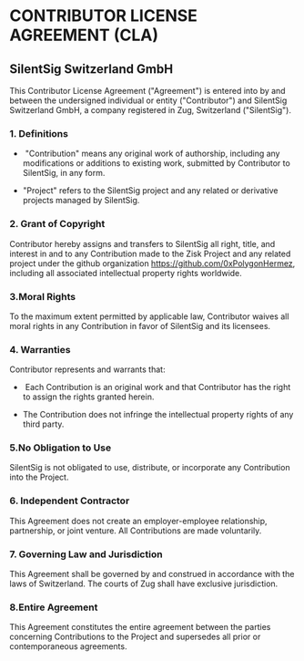 # CONTRIBUTOR LICENSE AGREEMENT (CLA) 
## SilentSig Switzerland GmbH

This Contributor License Agreement ("Agreement") is entered into by and between the undersigned individual or entity ("Contributor") and SilentSig Switzerland GmbH, a company registered in Zug, Switzerland ("SilentSig"). 

### 1. Definitions 

- ​ "Contribution" means any original work of authorship, including any modifications or additions to existing work, submitted by Contributor to SilentSig, in any form. 

- "Project" refers to the SilentSig project and any related or derivative projects managed by SilentSig. 

### 2. Grant of Copyright 

Contributor hereby assigns and transfers to SilentSig all right, title, and interest in and to any Contribution made to the Zisk Project and any related project under the github organization https://github.com/0xPolygonHermez, including all associated intellectual property rights worldwide. 

### 3.Moral Rights 

To the maximum extent permitted by applicable law, Contributor waives all moral rights in any Contribution in favor of SilentSig and its licensees. 

### 4. Warranties

Contributor represents and warrants that:

- ​ Each Contribution is an original work and that Contributor has the right to assign the rights granted herein.

- The Contribution does not infringe the intellectual property rights of any third party.

### 5.​No Obligation to Use 

SilentSig is not obligated to use, distribute, or incorporate any Contribution into the Project.

### 6. Independent Contractor 

This Agreement does not create an employer-employee relationship, partnership, or joint venture. All Contributions are made voluntarily. 

### 7. Governing Law and Jurisdiction 

This Agreement shall be governed by and construed in accordance with the laws of Switzerland. The courts of Zug shall have exclusive jurisdiction. 

### 8.​Entire Agreement 

This Agreement constitutes the entire agreement between the parties concerning Contributions to the Project and supersedes all prior or contemporaneous agreements. 

